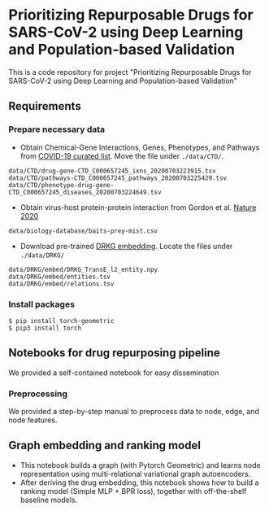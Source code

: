 # Prioritizing Repurposable Drugs for SARS-CoV-2 using Deep Learning and Population-based Validation
This is a code repository for project "Prioritizing Repurposable Drugs for SARS-CoV-2 using Deep Learning and Population-based Validation"

## Requirements
### Prepare necessary data
- Obtain Chemical-Gene Interactions, Genes, Phenotypes, and Pathways from [COVID-19 curated list](http://ctdbase.org/detail.go?type=disease&acc=MESH%3aC000657245). Move the file under `./data/CTD/`. 
```
data/CTD/drug-gene-CTD_C000657245_ixns_20200703223915.tsv
data/CTD/pathways-CTD_C000657245_pathways_20200703225429.tsv
data/CTD/phenotype-drug-gene-CTD_C000657245_diseases_20200703224649.tsv
```
- Obtain virus-host protein-protein interaction from Gordon et al. [Nature 2020](https://www.nature.com/articles/s41586-020-2286-9#Sec36)
```
data/biology-database/baits-prey-mist.csv
```

- Download pre-trained [DRKG embedding](https://github.com/gnn4dr/DRKG).  Locate the files under `./data/DRKG/`
```
data/DRKG/embed/DRKG_TransE_l2_entity.npy
data/DRKG/embed/entities.tsv
data/DRKG/embed/relations.tsv
```


### Install packages
```
$ pip install torch-geometric
$ pip3 install torch
```

## Notebooks for drug repurposing pipeline
We provided a self-contained notebook for easy dissemination

### Preprocessing
We provided a step-by-step manual to preprocess data to node, edge, and node features.

## Graph embedding and ranking model
- This notebook builds a graph (with Pytorch Geometric) and learns node representation using multi-relational variational graph autoencoders. 
- After deriving the drug embedding, this notebook shows how to build a ranking model (Simple MLP + BPR loss), together with off-the-shelf baseline models.
